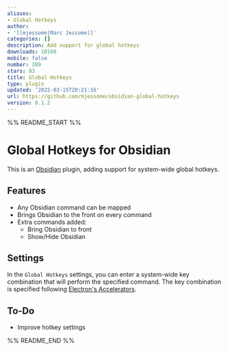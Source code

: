 ```yaml
---
aliases:
- Global Hotkeys
author:
- '[[mjessome|Marc Jessome]]'
categories: []
description: Add support for global hotkeys
downloads: 10168
mobile: false
number: 389
stars: 83
title: Global Hotkeys
type: plugin
updated: '2022-03-15T20:21:16'
url: https://github.com/mjessome/obsidian-global-hotkeys
version: 0.1.2
---
```


%% README_START %%

# Global Hotkeys for Obsidian

This is an [Obsidian](https://obsidian.md) plugin, adding support for system-wide global hotkeys.

## Features

- Any Obsidian command can be mapped
- Brings Obsidian to the front on every command
- Extra commands added:
  - Bring Obsidian to front
  - Show/Hide Obsidian

## Settings

In the `Global Hotkeys` settings, you can enter a system-wide key combination that
will perform the specified command. The key combination is specified following
[Electron's Accelerators](https://www.electronjs.org/docs/api/accelerator).

## To-Do

- Improve hotkey settings


%% README_END %%